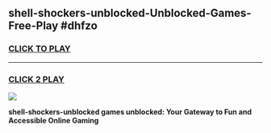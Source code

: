 
## shell-shockers-unblocked-Unblocked-Games-Free-Play #dhfzo
<h3>
<a href="https://us.freeplayer.one?title=shell-shockers-unblocked&ref=9M">CLICK TO PLAY</a></h3>
<hr>

<h3>
<a href="https://us.freeplayer.one?title=shell-shockers-unblocked&ref=9M">CLICK 2 PLAY</a>
  
</h3>

<a href="https://us.freeplayer.one?title=shell-shockers-unblocked&ref=9M"><img src="https://clearcache.store/games.png"></a>


**shell-shockers-unblocked games unblocked: Your Gateway to Fun and Accessible Online Gaming**
